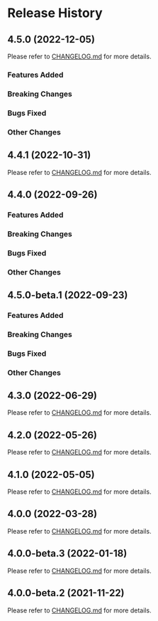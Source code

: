 # Release History

## 4.5.0 (2022-12-05)

Please refer to [CHANGELOG.md](https://github.com/Azure/azure-sdk-for-java/blob/1f6dc567b80b66f80ef53933ab8473cedbe4c2dc/sdk/spring/CHANGELOG.md#450-2022-12-05) for more details.

### Features Added

### Breaking Changes

### Bugs Fixed

### Other Changes

## 4.4.1 (2022-10-31)

Please refer to [CHANGELOG.md](https://github.com/Azure/azure-sdk-for-java/blob/87caddfe8c06aaf471d9ee72428a6ac21f1d2e14/sdk/spring/CHANGELOG.md#441-2022-10-31) for more details.

## 4.4.0 (2022-09-26)

### Features Added

### Breaking Changes

### Bugs Fixed

### Other Changes

## 4.5.0-beta.1 (2022-09-23)

### Features Added

### Breaking Changes

### Bugs Fixed

### Other Changes

## 4.3.0 (2022-06-29)

Please refer to [CHANGELOG.md](https://github.com/Azure/azure-sdk-for-java/blob/5715c1bf3d88941760ed5aa3ebce216eee8fa50a/sdk/spring/CHANGELOG.md#430-2022-06-29) for more details.

## 4.2.0 (2022-05-26)

Please refer to [CHANGELOG.md](https://github.com/Azure/azure-sdk-for-java/blob/661f96907492dde46c4939bed587999d4d6979f2/sdk/spring/CHANGELOG.md#420-2022-05-26) for more details.

## 4.1.0 (2022-05-05)

Please refer to [CHANGELOG.md](https://github.com/Azure/azure-sdk-for-java/blob/05a1dcfea12e99293180931d53cbd0d0964fb297/sdk/spring/CHANGELOG.md#410-2022-05-05) for more details.

## 4.0.0 (2022-03-28)

Please refer to [CHANGELOG.md](https://github.com/Azure/azure-sdk-for-java/blob/b8e2cc8bf4b1d89b6d9156cd94d762009c74afbf/sdk/spring/CHANGELOG.md#400-2022-03-28) for more details.

## 4.0.0-beta.3 (2022-01-18)

Please refer to [CHANGELOG.md](https://github.com/Azure/azure-sdk-for-java/blob/53054b2bbfc21afe36f6f3cee1ff1da72ba0d38a/sdk/spring/CHANGELOG.md#400-beta3-2022-01-18) for more details.

## 4.0.0-beta.2 (2021-11-22)

Please refer to [CHANGELOG.md](https://github.com/Azure/azure-sdk-for-java/blob/430fdbfae956667b1576a8e6b609810b9441442c/sdk/spring/CHANGELOG.md) for more details.

